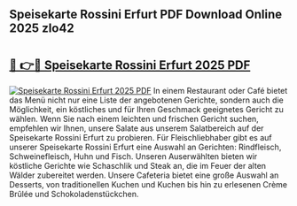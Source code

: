 ## Speisekarte Rossini Erfurt PDF Download Online 2025 zIo42

# <h2><a href="http://gc90sf.nevu.top/?p=Speisekarte+Rossini+Erfurt">🔗 👉🔴 Speisekarte Rossini Erfurt 2025 PDF</a></h2>

[![Speisekarte Rossini Erfurt 2025 PDF](https://i.imgur.com/dBaPXMq.png)](http://gc90sf.nevu.top/?p=Speisekarte+Rossini+Erfurt)
In einem Restaurant oder Café bietet das Menü nicht nur eine Liste der angebotenen Gerichte, sondern auch die Möglichkeit, ein köstliches und für Ihren Geschmack geeignetes Gericht zu wählen. Wenn Sie nach einem leichten und frischen Gericht suchen, empfehlen wir Ihnen, unsere Salate aus unserem Salatbereich auf der Speisekarte Rossini Erfurt zu probieren. Für Fleischliebhaber gibt es auf unserer Speisekarte Rossini Erfurt eine Auswahl an Gerichten: Rindfleisch, Schweinefleisch, Huhn und Fisch. Unseren Auserwählten bieten wir köstliche Gerichte wie Schaschlik und Steak an, die im Feuer der alten Wälder zubereitet werden. Unsere Cafeteria bietet eine große Auswahl an Desserts, von traditionellen Kuchen und Kuchen bis hin zu erlesenen Crème Brûlée und Schokoladenstückchen.
